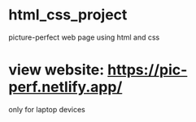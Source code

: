 # html_css_project 

picture-perfect web page using html and css

# view website: https://pic-perf.netlify.app/

only for laptop devices
